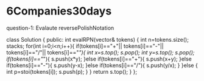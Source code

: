 # 6Companies30days
question-1: Evalaute reversePolishNotation

class Solution {
public:
    int evalRPN(vector<string>& tokens) {
        int n=tokens.size();
        stack<int>s;
        for(int i=0;i<n;i++){
            if(tokens[i]=="+"|| tokens[i]=="-"|| tokens[i]=="/"|| tokens[i]=="*"){
                int x=s.top();
                s.pop();
                int y=s.top();
                s.pop();
                if(tokens[i]=="*"){
                    s.push(x*y);
                }else if(tokens[i]=="+"){
                    s.push(x+y);
                }else if(tokens[i]=="-"){
                    s.push(y-x);
                }else if(tokens[i]=="/"){
                    s.push(y/x);
                }
            }else {
                int p=stoi(tokens[i]);
                s.push(p);
            }
        }
return s.top();
    }
};
